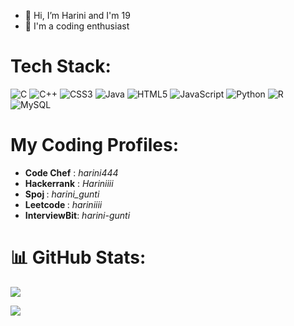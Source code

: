 - 👋 Hi, I’m Harini and I'm 19
- 🌱 I'm a coding enthusiast 

<!---
Harini-codes/Harini-codes is a ✨ special ✨ repository because its `README.md` (this file) appears on your GitHub profile.
You can click the Preview link to take a look at your changes.
--->
# Tech Stack:
![C](https://img.shields.io/badge/c-%2300599C.svg?style=for-the-badge&logo=c&logoColor=white) ![C++](https://img.shields.io/badge/c++-%2300599C.svg?style=for-the-badge&logo=c%2B%2B&logoColor=white) ![CSS3](https://img.shields.io/badge/css3-%231572B6.svg?style=for-the-badge&logo=css3&logoColor=white) ![Java](https://img.shields.io/badge/java-%23ED8B00.svg?style=for-the-badge&logo=java&logoColor=white) ![HTML5](https://img.shields.io/badge/html5-%23E34F26.svg?style=for-the-badge&logo=html5&logoColor=white) ![JavaScript](https://img.shields.io/badge/javascript-%23323330.svg?style=for-the-badge&logo=javascript&logoColor=%23F7DF1E) ![Python](https://img.shields.io/badge/python-3670A0?style=for-the-badge&logo=python&logoColor=ffdd54) ![R](https://img.shields.io/badge/r-%23276DC3.svg?style=for-the-badge&logo=r&logoColor=white) ![MySQL](https://img.shields.io/badge/mysql-%2300f.svg?style=for-the-badge&logo=mysql&logoColor=white)
# My Coding Profiles:
- <b>Code Chef</b>   : <i>harini444</i>
- <b>Hackerrank</b>  : <i>Hariniiii</i>
- <b>Spoj      </b>  : <i>harini_gunti</i>
- <b>Leetcode  </b>  : <i>hariniiii</i>
- <b>InterviewBit</b>: <i>harini-gunti</i>
# 📊 GitHub Stats:
![](https://github-readme-streak-stats.herokuapp.com/?user=Harini-codes&theme=calm&hide_border=true)<br/>


[![](https://visitcount.itsvg.in/api?id=Harini-codes&icon=9&color=3)](https://visitcount.itsvg.in)

